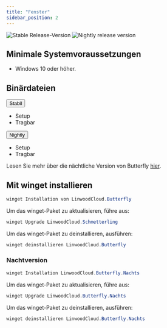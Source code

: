 ```yaml
---
title: "Fenster"
sidebar_position: 2
---
```


![Stable Release-Version](https://img.shields.io/badge/dynamic/yaml?color=c4840d&label=Stable&query=%24.version&url=https%3A%2F%2Fraw.githubusercontent.com%2FLinwoodDev%2Fbutterfly%2Fstable%2Fapp%2Fpubspec.yaml&style=for-the-badge) ![Nightly release version](https://img.shields.io/badge/dynamic/yaml?color=f7d28c&label=Nightly&query=%24.version&url=https%3A%2F%2Fraw.githubusercontent.com%2FLinwoodDev%2Fbutterfly%2Fnightly%2Fapp%2Fpubspec.yaml&style=for-the-badge)

## Minimale Systemvoraussetzungen

* Windows 10 oder höher.

## Binärdateien

<div className="row margin-bottom--lg padding--sm">
<div className="dropdown dropdown--hoverable margin--sm">
  <button className="button button--outline button--info button--lg">Stabil</button>
  <ul className="dropdown__menu">
    <li>
      <DownloadButton after="/downloads/post-windows" className="dropdown__link" href="https://github.com/LinwoodDev/butterfly/releases/download/stable/linwood-butterfly-windows-setup.exe">
        Setup
      </DownloadButton>
    </li>
    <li>
      <DownloadButton after="/downloads/post-windows" className="dropdown__link" href="https://github.com/LinwoodDev/butterfly/releases/download/stable/linwood-butterfly-windows.zip">
        Tragbar
      </DownloadButton>
    </li>
  </ul>
</div>
<div className="dropdown dropdown--hoverable margin--sm">
  <button className="button button--outline button--danger button--lg">Nightly</button>
  <ul className="dropdown__menu">
    <li>
      <DownloadButton after="/downloads/post-windows" className="dropdown__link" href="https://github.com/LinwoodDev/butterfly/releases/download/nightly/linwood-butterfly-windows-setup.exe">
        Setup
      </DownloadButton>
    </li>
    <li>
      <DownloadButton after="/downloads/post-windows" className="dropdown__link" href="https://github.com/LinwoodDev/butterfly/releases/download/nightly/linwood-butterfly-windows.zip">
        Tragbar
      </DownloadButton>
    </li>
  </ul>
</div>
</div>

Lesen Sie mehr über die nächtliche Version von Butterfly [hier](/nightly).

## Mit winget installieren

```powershell
winget Installation von LinwoodCloud.Butterfly
```

Um das winget-Paket zu aktualisieren, führe aus:

```powershell
winget Upgrade LinwoodCloud.Schmetterling
```

Um das winget-Paket zu deinstallieren, ausführen:

```powershell
winget deinstallieren LinwoodCloud.Butterfly
```

### Nachtversion

```powershell
winget Installation LinwoodCloud.Butterfly.Nachts
```

Um das winget-Paket zu aktualisieren, führe aus:

```powershell
winget Upgrade LinwoodCloud.Butterfly.Nachts
```

Um das winget-Paket zu deinstallieren, ausführen:

```powershell
winget deinstallieren LinwoodCloud.Butterfly.Nachts
```
